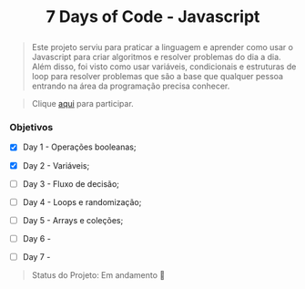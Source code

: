 # <p align="center">7 Days of Code - Javascript</p>

> Este projeto serviu para praticar a linguagem e aprender como usar o Javascript para criar algoritmos e resolver problemas do dia a dia. Além disso, foi visto como usar variáveis, condicionais e estruturas de loop para resolver problemas que são a base que qualquer pessoa entrando na área da programação precisa conhecer.

>Clique <a href="https://7daysofcode.io/matricula/logica-programacao">aqui</a> para participar. 

### Objetivos
- [x] Day 1 - Operações booleanas;
- [x] Day 2 - Variáveis;
- [ ] Day 3 - Fluxo de decisão;
- [ ] Day 4 - Loops e randomização;
- [ ] Day 5 - Arrays e coleções;
- [ ] Day 6 -
- [ ] Day 7 -


> Status do Projeto: Em andamento :construction:
